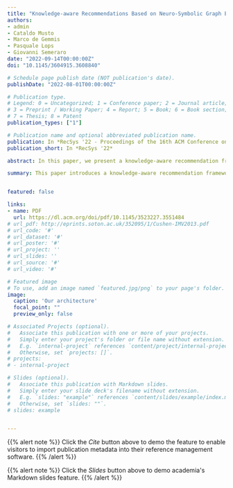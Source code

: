```yaml
---
title: "Knowledge-aware Recommendations Based on Neuro-Symbolic Graph Embeddings and First-Order Logical Rules"
authors:
- admin
- Cataldo Musto
- Marco de Gemmis
- Pasquale Lops
- Giovanni Semeraro
date: "2022-09-14T00:00:00Z"
doi: "10.1145/3604915.3608840"

# Schedule page publish date (NOT publication's date).
publishDate: "2022-08-01T00:00:00Z"

# Publication type.
# Legend: 0 = Uncategorized; 1 = Conference paper; 2 = Journal article;
# 3 = Preprint / Working Paper; 4 = Report; 5 = Book; 6 = Book section;
# 7 = Thesis; 8 = Patent
publication_types: ["1"]

# Publication name and optional abbreviated publication name.
publication: In *RecSys '22 - Proceedings of the 16th ACM Conference on Recommender Systems*
publication_short: In *RecSys '22*

abstract: In this paper, we present a knowledge-aware recommendation framework based on neuro-symbolic graph embeddings that encode first-order logical (FOL) rules. In particular, our workflow starts from a knowledge graph (KG) encoding user preferences (based on explicit ratings [13]) and item properties. Next, knowledge-aware recommendation are obtained through the combination of three modules (i) a rule learner, that extracts FOL rules from the KG; (ii) a graph embedding module, that learns the embeddings of users and items based on the triples of the KG and the FOL rules previously extracted; (iii) a recommendation module that uses the embeddings to feed a deep learning architecture. In the experimental session, we evaluate the effectiveness of our strategy on two datasets and the results show that the combination of KG embeddings and FOL rules led to an improvement in the accuracy and in the novelty of the recommendations.

summary: This paper introduces a knowledge-aware recommendation framework utilizing neuro-symbolic graph embeddings that encode first-order logical (FOL) rules. The process begins with a knowledge graph (KG) that captures user preferences through explicit ratings and item properties. The recommendation framework consists of three main modules (i) a rule learner that extracts FOL rules from the KG, (ii) a graph embedding module that learns embeddings of users and items based on KG triples and the extracted FOL rules, and (iii) a recommendation module that uses these embeddings to feed a deep learning architecture. Experimental results on two datasets indicate that integrating KG embeddings with FOL rules enhances both the accuracy and novelty of the recommendations.


featured: false

links:
- name: PDF
  url: https://dl.acm.org/doi/pdf/10.1145/3523227.3551484
# url_pdf: http://eprints.soton.ac.uk/352095/1/Cushen-IMV2013.pdf
# url_code: '#'
# url_dataset: '#'
# url_poster: '#'
# url_project: ''
# url_slides: ''
# url_source: '#'
# url_video: '#'

# Featured image
# To use, add an image named `featured.jpg/png` to your page's folder. 
image:
  caption: 'Our architecture'
  focal_point: ""
  preview_only: false

# Associated Projects (optional).
#   Associate this publication with one or more of your projects.
#   Simply enter your project's folder or file name without extension.
#   E.g. `internal-project` references `content/project/internal-project/index.md`.
#   Otherwise, set `projects: []`.
# projects:
# - internal-project

# Slides (optional).
#   Associate this publication with Markdown slides.
#   Simply enter your slide deck's filename without extension.
#   E.g. `slides: "example"` references `content/slides/example/index.md`.
#   Otherwise, set `slides: ""`.
# slides: example


---
```







{{% alert note %}}
Click the *Cite* button above to demo the feature to enable visitors to import publication metadata into their reference management software.
{{% /alert %}}

{{% alert note %}}
Click the *Slides* button above to demo academia's Markdown slides feature.
{{% /alert %}}